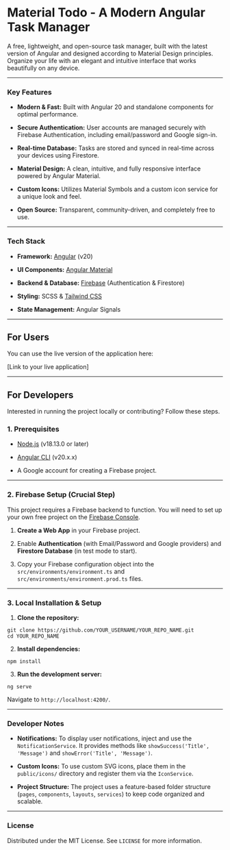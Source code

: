 # Material Todo - A Modern Angular Task Manager

A free, lightweight, and open-source task manager, built with the latest version of Angular and designed according to Material Design principles. Organize your life with an elegant and intuitive interface that works beautifully on any device.

---

### Key Features

- **Modern & Fast:** Built with Angular 20 and standalone components for optimal performance.

- **Secure Authentication:** User accounts are managed securely with Firebase Authentication, including email/password and Google sign-in.

- **Real-time Database:** Tasks are stored and synced in real-time across your devices using Firestore.

- **Material Design:** A clean, intuitive, and fully responsive interface powered by Angular Material.

- **Custom Icons:** Utilizes Material Symbols and a custom icon service for a unique look and feel.

- **Open Source:** Transparent, community-driven, and completely free to use.

---

### Tech Stack

- **Framework:** [Angular](https://angular.dev/ "null") (v20)

- **UI Components:** [Angular Material](https://material.angular.io/ "null")

- **Backend & Database:** [Firebase](https://firebase.google.com/ "null") (Authentication & Firestore)

- **Styling:** SCSS & [Tailwind CSS](https://tailwindcss.com/ "null")

- **State Management:** Angular Signals

---

## For Users

You can use the live version of the application here:

[Link to your live application]

---

## For Developers

Interested in running the project locally or contributing? Follow these steps.

### 1. Prerequisites

- [Node.js](https://nodejs.org/ "null") (v18.13.0 or later)

- [Angular CLI](https://angular.dev/tools/cli "null") (v20.x.x)

- A Google account for creating a Firebase project.

---

### 2. Firebase Setup (Crucial Step)

This project requires a Firebase backend to function. You will need to set up your own free project on the [Firebase Console](https://console.firebase.google.com/ "null").

1. **Create a Web App** in your Firebase project.

2. Enable **Authentication** (with Email/Password and Google providers) and **Firestore Database** (in test mode to start).

3. Copy your Firebase configuration object into the `src/environments/environment.ts` and `src/environments/environment.prod.ts` files.

---

### 3. Local Installation & Setup

1. **Clone the repository:**

```
git clone https://github.com/YOUR_USERNAME/YOUR_REPO_NAME.git
cd YOUR_REPO_NAME
```

2. **Install dependencies:**

```
npm install
```

3. **Run the development server:**

```
ng serve
```

Navigate to `http://localhost:4200/`.

---

### Developer Notes

- **Notifications:** To display user notifications, inject and use the `NotificationService`. It provides methods like `showSuccess('Title', 'Message')` and `showError('Title', 'Message')`.

- **Custom Icons:** To use custom SVG icons, place them in the `public/icons/` directory and register them via the `IconService`.

- **Project Structure:** The project uses a feature-based folder structure (`pages`, `components`, `layouts`, `services`) to keep code organized and scalable.

---

### License

Distributed under the MIT License. See `LICENSE` for more information.
